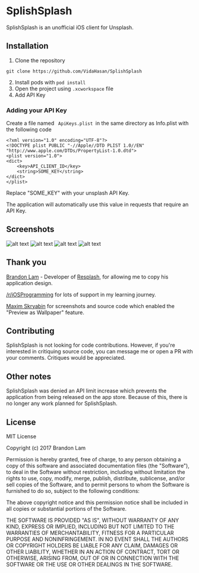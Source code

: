 # SplishSplash

SplishSplash is an unofficial iOS client for Unsplash. 

## Installation

 1. Clone the repository

``` 
git clone https://github.com/VidaHasan/SplishSplash

```
2. Install pods  with <code>pod install </code>
3. Open the project using <code>.xcworkspace</code> file
4. Add API Key


### Adding your API Key
Create a file named <code> ApiKeys.plist </code>in the same directory as Info.plist with the following code
```
<?xml version="1.0" encoding="UTF-8"?>
<!DOCTYPE plist PUBLIC "-//Apple//DTD PLIST 1.0//EN" "http://www.apple.com/DTDs/PropertyList-1.0.dtd">
<plist version="1.0">
<dict>
	<key>API_CLIENT_ID</key>
	<string>SOME_KEY</string>
</dict>
</plist>
```
Replace "SOME_KEY" with your unsplash API Key.

The application will automatically use this value in requests that require an API Key. 



## Screenshots
![alt text](https://i.ibb.co/WFf0P1W/demo.gif "Main page screenshot")
![alt text](https://i.imgur.com/nzZx9Ln.jpg "Main page screenshot")
![alt text](https://i.imgur.com/1PMss8e.jpg "preview wallpaper page screenshot")
![alt text](https://i.imgur.com/1PMss8e.jpg "preview wallpaper page screenshot")


## Thank you
[Brandon Lam](https://b-lam.github.io/) - Developer of [Resplash](https://github.com/b-lam/Resplash), for allowing me to copy his application design. 

[/r/iOSProgramming](https://reddit.com/r/iosprogramming) for lots of support in my learning journey. 

[Maxim Skryabin](https://github.com/moridaffy/) for screenshots and source code which enabled the "Preview as Wallpaper" feature. 

## Contributing
SplishSplash is not looking for code contributions. However, if you're interested in critiquing source code, you can message me or open a PR with your comments. Critiques would be appreciated.

## Other notes
SplishSplash was denied an API limit increase which prevents the application from being released on the app store. Because of this, there is no longer any work planned for SplishSplash. 

## License
MIT License

Copyright (c) 2017 Brandon Lam

Permission is hereby granted, free of charge, to any person obtaining a copy
of this software and associated documentation files (the "Software"), to deal
in the Software without restriction, including without limitation the rights
to use, copy, modify, merge, publish, distribute, sublicense, and/or sell
copies of the Software, and to permit persons to whom the Software is
furnished to do so, subject to the following conditions:

The above copyright notice and this permission notice shall be included in all
copies or substantial portions of the Software.

THE SOFTWARE IS PROVIDED "AS IS", WITHOUT WARRANTY OF ANY KIND, EXPRESS OR
IMPLIED, INCLUDING BUT NOT LIMITED TO THE WARRANTIES OF MERCHANTABILITY,
FITNESS FOR A PARTICULAR PURPOSE AND NONINFRINGEMENT. IN NO EVENT SHALL THE
AUTHORS OR COPYRIGHT HOLDERS BE LIABLE FOR ANY CLAIM, DAMAGES OR OTHER
LIABILITY, WHETHER IN AN ACTION OF CONTRACT, TORT OR OTHERWISE, ARISING FROM,
OUT OF OR IN CONNECTION WITH THE SOFTWARE OR THE USE OR OTHER DEALINGS IN THE
SOFTWARE.